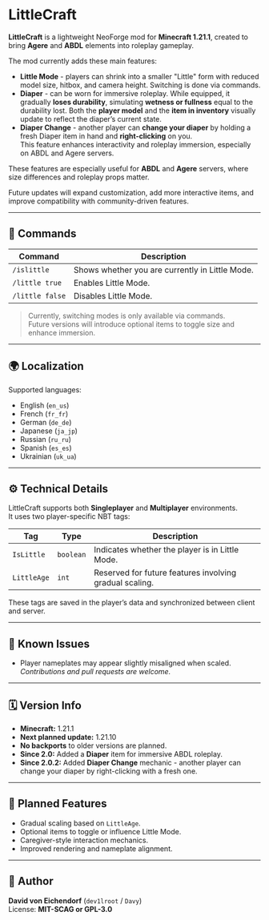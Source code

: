 # LittleCraft

**LittleCraft** is a lightweight NeoForge mod for **Minecraft 1.21.1**, created to bring **Agere** and **ABDL** elements into roleplay gameplay.

The mod currently adds these main features:
- **Little Mode** - players can shrink into a smaller "Little" form with reduced model size, hitbox, and camera height. Switching is done via commands.
- **Diaper** - can be worn for immersive roleplay. While equipped, it gradually **loses durability**, simulating **wetness or fullness** equal to the durability lost. Both the **player model** and the **item in inventory** visually update to reflect the diaper’s current state.
- **Diaper Change** - another player can **change your diaper** by holding a fresh Diaper item in hand and **right-clicking** on you.  
This feature enhances interactivity and roleplay immersion, especially on ABDL and Agere servers.

These features are especially useful for **ABDL** and **Agere** servers, where size differences and roleplay props matter.  

Future updates will expand customization, add more interactive items, and improve compatibility with community-driven features.

---

## 💬 Commands

| Command | Description |
|----------|-------------|
| `/islittle` | Shows whether you are currently in Little Mode. |
| `/little true` | Enables Little Mode. |
| `/little false` | Disables Little Mode. |

> Currently, switching modes is only available via commands.  
> Future versions will introduce optional items to toggle size and enhance immersion.

---

## 🌍 Localization

Supported languages:
- English (`en_us`)
- French (`fr_fr`)
- German (`de_de`)
- Japanese (`ja_jp`)
- Russian (`ru_ru`)
- Spanish (`es_es`)
- Ukrainian (`uk_ua`)

---

## ⚙️ Technical Details

LittleCraft supports both **Singleplayer** and **Multiplayer** environments.  
It uses two player-specific NBT tags:

| Tag | Type | Description |
|------|------|-------------|
| `IsLittle` | `boolean` | Indicates whether the player is in Little Mode. |
| `LittleAge` | `int` | Reserved for future features involving gradual scaling. |

These tags are saved in the player’s data and synchronized between client and server.

---

## 🧱 Known Issues

- Player nameplates may appear slightly misaligned when scaled.  
  *Contributions and pull requests are welcome.*

---

## 🗓 Version Info

- **Minecraft:** 1.21.1
- **Next planned update:** 1.21.10
- **No backports** to older versions are planned.
- **Since 2.0:** Added a **Diaper** item for immersive ABDL roleplay.
- **Since 2.0.2:** Added **Diaper Change** mechanic - another player can change your diaper by right-clicking with a fresh one.

---

## 🔮 Planned Features

- Gradual scaling based on `LittleAge`.
- Optional items to toggle or influence Little Mode.
- Caregiver-style interaction mechanics.
- Improved rendering and nameplate alignment.

---

## 👤 Author

**David von Eichendorf** (`dev1lroot` / `Davy`)  
License: **MIT-SCAG or GPL-3.0**
